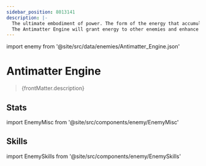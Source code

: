 ```yaml
---
sidebar_position: 8013141
description: |-
  The ultimate embodiment of power. The form of the energy that accumulates behind it remains unknown.
  The Antimatter Engine will grant energy to other enemies and enhance their abilities.
---
```


import enemy from '@site/src/data/enemies/Antimatter_Engine.json'

# Antimatter Engine
<blockquote>{frontMatter.description}</blockquote>

## Stats

import EnemyMisc from '@site/src/components/enemy/EnemyMisc'

<EnemyMisc enemy={enemy} variant={0} />

## Skills

import EnemySkills from '@site/src/components/enemy/EnemySkills'

<EnemySkills enemy={enemy} variant={0} />
